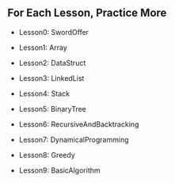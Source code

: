 ## For Each Lesson, Practice More 


      

- Lesson0: SwordOffer

- Lesson1: Array

- Lesson2: DataStruct

- Lesson3: LinkedList

- Lesson4: Stack

- Lesson5: BinaryTree

- Lesson6: RecursiveAndBacktracking

- Lesson7: DynamicalProgramming

- Lesson8: Greedy

- Lesson9: BasicAlgorithm